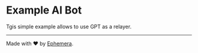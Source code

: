 # Example AI Bot

Tgis simple example allows to use GPT as a relayer.

---

Made with ❤️ by [Ephemera](https://ephemerahq.com).
